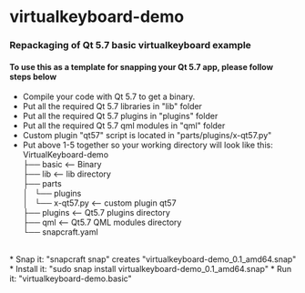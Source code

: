 # virtualkeyboard-demo
### Repackaging of Qt 5.7 basic virtualkeyboard example
#### To use this as a template for snapping your Qt 5.7 app, please follow steps below
* Compile your code with Qt 5.7 to get a binary.
* Put all the required Qt 5.7 libraries in "lib" folder
* Put all the required Qt 5.7 plugins in "plugins" folder
* Put all the required Qt 5.7 qml modules in "qml" folder
* Custom plugin "qt57" script is located in "parts/plugins/x-qt57.py"
* Put above 1-5 together so your working directory will look like this:
<br />VirtualKeyboard-demo
<br />├── basic             <-- Binary
<br />├── lib               <-- lib directory
<br />├── parts 
<br />│   └── plugins
<br />│       └── x-qt57.py <-- custom plugin qt57
<br />├── plugins           <-- Qt5.7 plugins directory
<br />├── qml               <-- Qt5.7 QML modules directory
<br />└── snapcraft.yaml    
<br /> 
* Snap it: "snapcraft snap" creates "virtualkeyboard-demo_0.1_amd64.snap"
* Install it: "sudo snap install virtualkeyboard-demo_0.1_amd64.snap"
* Run it: "virtualkeyboard-demo.basic"

